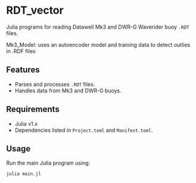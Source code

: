 # RDT_vector
Julia programs for reading Datawell Mk3 and DWR-G Waverider buoy `.RDT` files.

Mk3_Model: uses an autoencoder model and training data to detect outlies in .RDF files

## Features
- Parses and processes `.RDT` files.
- Handles data from Mk3 and DWR-G buoys.

## Requirements
- Julia v1.x
- Dependencies listed in `Project.toml` and `Manifest.toml`.

## Usage
Run the main Julia program using:
```bash
julia main.jl
